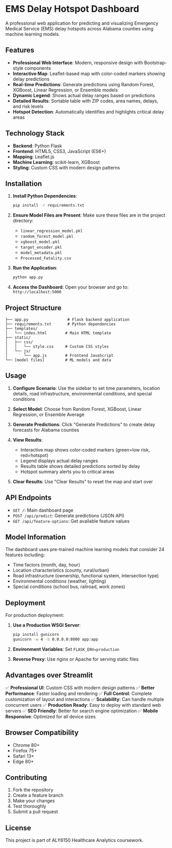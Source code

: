 # EMS Delay Hotspot Dashboard

A professional web application for predicting and visualizing Emergency Medical Service (EMS) delay hotspots across Alabama counties using machine learning models.

## Features

- **Professional Web Interface**: Modern, responsive design with Bootstrap-style components
- **Interactive Map**: Leaflet-based map with color-coded markers showing delay predictions
- **Real-time Predictions**: Generate predictions using Random Forest, XGBoost, Linear Regression, or Ensemble models
- **Dynamic Legend**: Shows actual delay ranges based on predictions
- **Detailed Results**: Sortable table with ZIP codes, area names, delays, and risk levels
- **Hotspot Detection**: Automatically identifies and highlights critical delay areas

## Technology Stack

- **Backend**: Python Flask
- **Frontend**: HTML5, CSS3, JavaScript (ES6+)
- **Mapping**: Leaflet.js
- **Machine Learning**: scikit-learn, XGBoost
- **Styling**: Custom CSS with modern design patterns

## Installation

1. **Install Python Dependencies**:
   ```bash
   pip install -r requirements.txt
   ```

2. **Ensure Model Files are Present**:
   Make sure these files are in the project directory:
   - `linear_regression_model.pkl`
   - `random_forest_model.pkl`
   - `xgboost_model.pkl`
   - `target_encoder.pkl`
   - `model_metadata.pkl`
   - `Processed_Fatality.csv`

3. **Run the Application**:
   ```bash
   python app.py
   ```

4. **Access the Dashboard**:
   Open your browser and go to: `http://localhost:5000`

## Project Structure

```
├── app.py                 # Flask backend application
├── requirements.txt       # Python dependencies
├── templates/
│   └── index.html        # Main HTML template
├── static/
│   ├── css/
│   │   └── style.css     # Custom CSS styles
│   └── js/
│       └── app.js        # Frontend JavaScript
└── [model files]         # ML models and data
```

## Usage

1. **Configure Scenario**: Use the sidebar to set time parameters, location details, road infrastructure, environmental conditions, and special conditions

2. **Select Model**: Choose from Random Forest, XGBoost, Linear Regression, or Ensemble Average

3. **Generate Predictions**: Click "Generate Predictions" to create delay forecasts for Alabama counties

4. **View Results**: 
   - Interactive map shows color-coded markers (green=low risk, red=hotspot)
   - Legend displays actual delay ranges
   - Results table shows detailed predictions sorted by delay
   - Hotspot summary alerts you to critical areas

5. **Clear Results**: Use "Clear Results" to reset the map and start over

## API Endpoints

- `GET /`: Main dashboard page
- `POST /api/predict`: Generate predictions (JSON API)
- `GET /api/feature-options`: Get available feature values

## Model Information

The dashboard uses pre-trained machine learning models that consider 24 features including:
- Time factors (month, day, hour)
- Location characteristics (county, rural/urban)
- Road infrastructure (ownership, functional system, intersection type)
- Environmental conditions (weather, lighting)
- Special conditions (school bus, railroad, work zones)

## Deployment

For production deployment:

1. **Use a Production WSGI Server**:
   ```bash
   pip install gunicorn
   gunicorn -w 4 -b 0.0.0.0:8000 app:app
   ```

2. **Environment Variables**: Set `FLASK_ENV=production`

3. **Reverse Proxy**: Use nginx or Apache for serving static files

## Advantages over Streamlit

✅ **Professional UI**: Custom CSS with modern design patterns
✅ **Better Performance**: Faster loading and rendering
✅ **Full Control**: Complete customization of layout and interactions
✅ **Scalability**: Can handle multiple concurrent users
✅ **Production Ready**: Easy to deploy with standard web servers
✅ **SEO Friendly**: Better for search engine optimization
✅ **Mobile Responsive**: Optimized for all device sizes

## Browser Compatibility

- Chrome 80+
- Firefox 75+
- Safari 13+
- Edge 80+

## Contributing

1. Fork the repository
2. Create a feature branch
3. Make your changes
4. Test thoroughly
5. Submit a pull request

## License

This project is part of ALY6150 Healthcare Analytics coursework.

